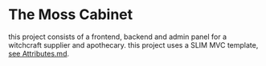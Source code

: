 # The Moss Cabinet
this project consists of a frontend, backend and admin panel for a witchcraft supplier and apothecary. 
this project uses a SLIM MVC template, <a href="/Attributes">see Attributes.md</a>.  
